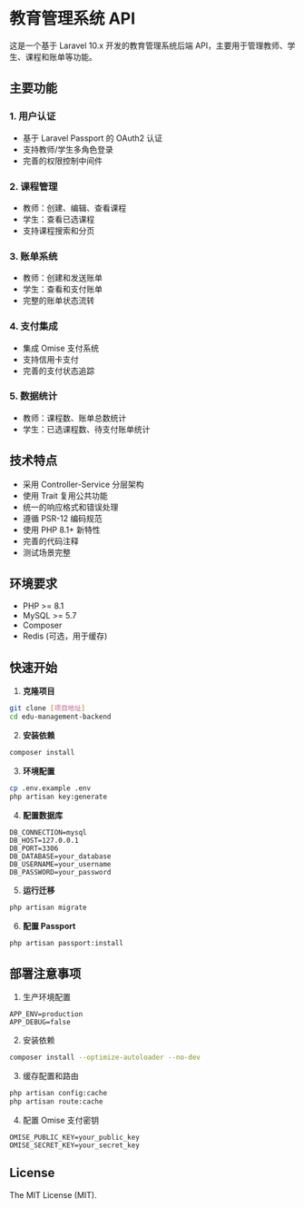 # 教育管理系统 API

这是一个基于 Laravel 10.x 开发的教育管理系统后端 API，主要用于管理教师、学生、课程和账单等功能。

## 主要功能

### 1. 用户认证
- 基于 Laravel Passport 的 OAuth2 认证
- 支持教师/学生多角色登录
- 完善的权限控制中间件

### 2. 课程管理
- 教师：创建、编辑、查看课程
- 学生：查看已选课程
- 支持课程搜索和分页

### 3. 账单系统
- 教师：创建和发送账单
- 学生：查看和支付账单
- 完整的账单状态流转

### 4. 支付集成
- 集成 Omise 支付系统
- 支持信用卡支付
- 完善的支付状态追踪

### 5. 数据统计
- 教师：课程数、账单总数统计
- 学生：已选课程数、待支付账单统计

## 技术特点

- 采用 Controller-Service 分层架构
- 使用 Trait 复用公共功能
- 统一的响应格式和错误处理
- 遵循 PSR-12 编码规范
- 使用 PHP 8.1+ 新特性
- 完善的代码注释
- 测试场景完整

## 环境要求

- PHP >= 8.1
- MySQL >= 5.7
- Composer
- Redis (可选，用于缓存)

## 快速开始

1. **克隆项目**
```bash
git clone [项目地址]
cd edu-management-backend
```

2. **安装依赖**
```bash
composer install
```

3. **环境配置**
```bash
cp .env.example .env
php artisan key:generate
```

4. **配置数据库**
```env
DB_CONNECTION=mysql
DB_HOST=127.0.0.1
DB_PORT=3306
DB_DATABASE=your_database
DB_USERNAME=your_username
DB_PASSWORD=your_password
```

5. **运行迁移**
```bash
php artisan migrate
```

6. **配置 Passport**
```bash
php artisan passport:install
```

## 部署注意事项

1. 生产环境配置
```env
APP_ENV=production
APP_DEBUG=false
```

2. 安装依赖
```bash
composer install --optimize-autoloader --no-dev
```

3. 缓存配置和路由
```bash
php artisan config:cache
php artisan route:cache
```

4. 配置 Omise 支付密钥
```env
OMISE_PUBLIC_KEY=your_public_key
OMISE_SECRET_KEY=your_secret_key
```

## License

The MIT License (MIT).
